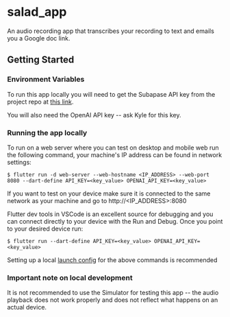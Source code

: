 # salad_app

An audio recording app that transcribes your recording to text and emails you a Google doc link.

## Getting Started

### Environment Variables

To run this app locally you will need to get the Subapase API key from the project repo at [this link](https://supabase.com/dashboard/project/cijbetgzdgqkiilfskne/settings/api).

You will also need the OpenAI API key -- ask Kyle for this key.

### Running the app locally

To run on a web server where you can test on desktop and mobile web run the following command, your machine's IP address can be found in network settings:

`$ flutter run -d web-server --web-hostname <IP_ADDRESS> --web-port 8080 --dart-define API_KEY=<key_value> OPENAI_API_KEY=<key_value>`

If you want to test on your device make sure it is connected to the same network as your machine and go to http://<IP_ADDRESS>:8080

Flutter dev tools in VSCode is an excellent source for debugging and you can connect directly to your device with the Run and Debug. Once you point to your desired device run:

`$ flutter run --dart-define API_KEY=<key_value> OPENAI_API_KEY=<key_value>`

Setting up a local [launch config](https://dartcode.org/docs/launch-configuration/) for the above commands is recommended

### Important note on local development

It is not recommended to use the Simulator for testing this app -- the audio playback does not work properly and does not reflect what happens on an actual device.